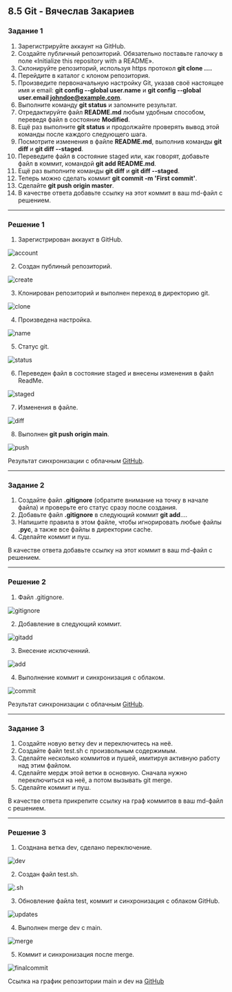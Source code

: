 
## 8.5 Git - Вячеслав Закариев

### Задание 1

1. Зарегистрируйте аккаунт на GitHub.
2. Создайте публичный репозиторий. Обязательно поставьте галочку в поле «Initialize this repository with a README».
3. Склонируйте репозиторий, используя https протокол **git clone ....**
4. Перейдите в каталог с клоном репозитория.
5. Произведите первоначальную настройку Git, указав своё настоящее имя и email: **git config --global user.name** и **git config --global user.email johndoe@example.com**.
6. Выполните команду **git status** и запомните результат.
7. Отредактируйте файл **README.md** любым удобным способом, переведя файл в состояние **Modified**.
8. Ещё раз выполните **git status** и продолжайте проверять вывод этой команды после каждого следующего шага.
9. Посмотрите изменения в файле **README.md**, выполнив команды **git diff** и **git diff --staged**.
10. Переведите файл в состояние staged или, как говорят, добавьте файл в коммит, командой **git add README.md**.
11. Ещё раз выполните команды **git diff** и **git diff --staged**.
12. Теперь можно сделать коммит **git commit -m 'First commit'**.
13. Сделайте **git push origin master**.
14. В качестве ответа добавьте ссылку на этот коммит в ваш md-файл с решением.

---

### Решение 1

1. Зарегистрирован аккаукт в GitHub.

![account](https://github.com/SlavaZakariev/netology/blob/c22ce3ca6b7e6f3283bf17a9d019e1457ba34e41/ci-cd/7.5_git/resources/git_1.1.jpg)

2. Создан публиный репозиторий.

![create](https://github.com/SlavaZakariev/netology/blob/c22ce3ca6b7e6f3283bf17a9d019e1457ba34e41/ci-cd/7.5_git/resources/git_1.2.jpg)

3. Клонирован репозиторий и выполнен переход в директорию git.

![clone](https://github.com/SlavaZakariev/netology/blob/ac4e45162ec152db07b4591b1cfb6956127f35eb/ci-cd/7.5_git/resources/git_1.3.jpg)

4. Произведена настройка.

![name](https://github.com/SlavaZakariev/netology/blob/ac4e45162ec152db07b4591b1cfb6956127f35eb/ci-cd/7.5_git/resources/git_1.4.jpg)

5. Статус git.

![status](https://github.com/SlavaZakariev/netology/blob/ac4e45162ec152db07b4591b1cfb6956127f35eb/ci-cd/7.5_git/resources/git_1.5.jpg)

6. Переведен файл в состояние staged и внесены изменения в файл ReadMe.

![staged](https://github.com/SlavaZakariev/netology/blob/e3b461ffda9498a10d4861e9c1c452b784a6f28a/ci-cd/7.5_git/resources/git_1.6.jpg)

7. Изменения в файле.

![diff](https://github.com/SlavaZakariev/netology/blob/e3b461ffda9498a10d4861e9c1c452b784a6f28a/ci-cd/7.5_git/resources/git_1.7.jpg)

8. Выполнен **git push origin main**.

![push](https://github.com/SlavaZakariev/netology/blob/6731b19cdaf56330cad08b66396fc6d8ec0d69c9/ci-cd/7.5_git/resources/git_1.8.jpg)

Результат синхронизации с облачным [GitHub](https://github.com/SlavaZakariev/git-hw/commit/24b2ebe76b8a52ff9afa744b501bf6d34601bbb1).

---

### Задание 2

1. Создайте файл **.gitignore** (обратите внимание на точку в начале файла) и проверьте его статус сразу после создания.
2. Добавьте файл **.gitignore** в следующий коммит **git add**....
3. Напишите правила в этом файле, чтобы игнорировать любые файлы **.pyc**, а также все файлы в директории cache.
4. Сделайте коммит и пуш.

В качестве ответа добавьте ссылку на этот коммит в ваш md-файл с решением.

---

### Решение 2

1. Файл .gitignore.

![gitignore](https://github.com/SlavaZakariev/netology/blob/ce1ecaa242cc1a02a39a3d1ede2c760afe0ac49f/ci-cd/7.5_git/resources/git_2.1.jpg)

2. Добавление в следующий коммит.

![gitadd](https://github.com/SlavaZakariev/netology/blob/ce1ecaa242cc1a02a39a3d1ede2c760afe0ac49f/ci-cd/7.5_git/resources/git_2.2.jpg)

3. Внесение исключенний.

![add](https://github.com/SlavaZakariev/netology/blob/ce1ecaa242cc1a02a39a3d1ede2c760afe0ac49f/ci-cd/7.5_git/resources/git_2.3.jpg)

4. Выполнение коммит и синхронизация с облаком.

![commit](https://github.com/SlavaZakariev/netology/blob/ce1ecaa242cc1a02a39a3d1ede2c760afe0ac49f/ci-cd/7.5_git/resources/git_2.4.jpg)

Результат синхронизации с облачным [GitHub](https://github.com/SlavaZakariev/git-hw/commit/136b1c6b7868fd19a7dc135bf625ddb0d037d128).

---

### Задание 3

1. Создайте новую ветку dev и переключитесь на неё.
2. Создайте файл test.sh с произвольным содержимым.
3. Сделайте несколько коммитов и пушей, имитируя активную работу над этим файлом.
4. Сделайте мердж этой ветки в основную. Сначала нужно переключиться на неё, а потом вызывать git merge.
5. Сделайте коммит и пуш.

В качестве ответа прикрепите ссылку на граф коммитов в ваш md-файл с решением.

---

### Решение 3

1. Созднана ветка dev, сделано переключение.

![dev](https://github.com/SlavaZakariev/netology/blob/e5175794f0d0ad870da676b21d3e7071960a75c1/ci-cd/7.5_git/resources/git_3.1.jpg)

2. Создан файл test.sh.

![.sh](https://github.com/SlavaZakariev/netology/blob/e5175794f0d0ad870da676b21d3e7071960a75c1/ci-cd/7.5_git/resources/git_3.2.jpg)

3. Обновление файла test, коммит и синхронизация с облаком GitHub.

![updates](https://github.com/SlavaZakariev/netology/blob/53f414061b41e8be18bab9422a6a0e661ecc729b/ci-cd/7.5_git/resources/git_3.3.jpg)

4. Выполнен merge dev с main.

![merge](https://github.com/SlavaZakariev/netology/blob/53f414061b41e8be18bab9422a6a0e661ecc729b/ci-cd/7.5_git/resources/git_3.4.jpg)

5. Коммит и синхронизация после merge.

![finalcommit](https://github.com/SlavaZakariev/netology/blob/3bc5644a2d81b0f8ef426b5b22fafed197cd5cd6/ci-cd/7.5_git/resources/git_3.5.jpg)

Ссылка на график репозитории main и dev на [GitHub](https://github.com/SlavaZakariev/git-hw/network)
